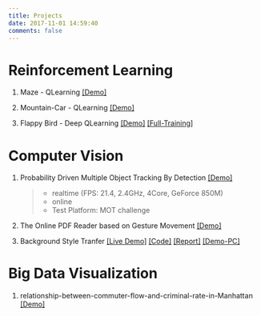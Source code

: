 ```yaml
---
title: Projects
date: 2017-11-01 14:59:40
comments: false
---
```


# Reinforcement Learning

1. Maze - QLearning [[Demo]](https://youtu.be/dGsdZ1ID9_8)

2. Mountain-Car - QLearning [[Demo]](https://youtu.be/m0FnRzyQ1Dw)

3. Flappy Bird - Deep QLearning [[Demo]](https://youtu.be/2d4QtKOX014) [[Full-Training]](https://youtu.be/IgaaCkskzX4)


# Computer Vision

1. Probability Driven Multiple Object Tracking By Detection [[Demo]](https://motchallenge.net/tracker/TraByDetRT)
    > - realtime (FPS: 21.4, 2.4GHz, 4Core, GeForce 850M)
    > - online
    > - Test Platform: MOT challenge

2. The Online PDF Reader based on Gesture Movement [[Demo]](https://www.youtube.com/watch?v=IsIhWa0TZrA&feature=youtu.be)

3. Background Style Tranfer [[Live Demo]](http://35.245.64.0:8080/) [[Code]](https://github.com/zhichengMLE/region-based-style-transfer-webapp) [[Report]](/source/projects/Background_Style_Tranfer/cv_project_final_report.pdf)
[[Demo-PC]](https://youtu.be/CsgGBcMhyog)

# Big Data Visualization

1. relationship-between-commuter-flow-and-criminal-rate-in-Manhattan [[Demo]](http://35.231.39.145:8080)